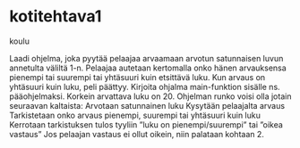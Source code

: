 # kotitehtava1
koulu

Laadi ohjelma, joka pyytää pelaajaa arvaamaan arvotun satunnaisen luvun annetulta väliltä 1-n. Pelaajaa autetaan kertomalla onko hänen arvauksensa pienempi tai suurempi tai yhtäsuuri kuin etsittävä luku. Kun arvaus on yhtäsuuri kuin luku, peli päättyy.
Kirjoita ohjalma main-funktion sisälle ns. pääohjelmaksi. Korkein arvattava luku on 20. Ohjelman runko voisi olla jotain seuraavan kaltaista:
Arvotaan satunnainen luku
Kysytään pelaajalta arvaus
Tarkistetaan onko arvaus pienempi, suurempi tai yhtäsuuri kuin luku
Kerrotaan tarkistuksen tulos tyyliin ”luku on pienempi/suurempi” tai ”oikea vastaus”
Jos pelaajan vastaus ei ollut oikein, niin palataan kohtaan 2.
